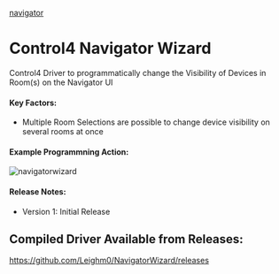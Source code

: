 [navigator](https://user-images.githubusercontent.com/69341431/220943585-b66eafe4-6b23-46c4-86f5-b0be245d640f.png)

# Control4 Navigator Wizard

Control4 Driver to programmatically change the Visibility of Devices in Room(s) on the Navigator UI

#### Key Factors:

- Multiple Room Selections are possible to change device visibility on several rooms at once

#### Example Programmning Action:

![navigatorwizard](https://user-images.githubusercontent.com/69341431/220943727-ac34e920-7771-4a94-935d-2dd15159dcf6.png)

#### Release Notes:

- Version 1: Initial Release

## Compiled Driver Available from Releases:
https://github.com/Leighm0/NavigatorWizard/releases
